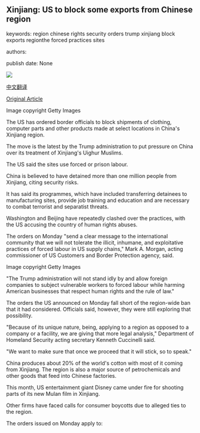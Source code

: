 ## Xinjiang: US to block some exports from Chinese region

keywords: region chinese rights security orders trump xinjiang block exports regionthe forced practices sites

authors: 

publish date: None

![](https://ichef.bbci.co.uk/news/1024/branded_news/BE1B/production/_114376684_gettyimages-1052164546.jpg)

[中文翻译](Xinjiang%3A%20US%20to%20block%20some%20exports%20from%20Chinese%20region_zh.md)

[Original Article](https://www.bbc.com/news/business-54155809)

Image copyright Getty Images

The US has ordered border officials to block shipments of clothing, computer parts and other products made at select locations in China's Xinjiang region.

The move is the latest by the Trump administration to put pressure on China over its treatment of Xinjiang's Uighur Muslims.

The US said the sites use forced or prison labour.

China is believed to have detained more than one million people from Xinjiang, citing security risks.

It has said its programmes, which have included transferring detainees to manufacturing sites, provide job training and education and are necessary to combat terrorist and separatist threats.

Washington and Beijing have repeatedly clashed over the practices, with the US accusing the country of human rights abuses.

The orders on Monday "send a clear message to the international community that we will not tolerate the illicit, inhumane, and exploitative practices of forced labour in US supply chains," Mark A. Morgan, acting commissioner of US Customers and Border Protection agency, said.

Image copyright Getty Images

"The Trump administration will not stand idly by and allow foreign companies to subject vulnerable workers to forced labour while harming American businesses that respect human rights and the rule of law."

The orders the US announced on Monday fall short of the region-wide ban that it had considered. Officials said, however, they were still exploring that possibility.

"Because of its unique nature, being, applying to a region as opposed to a company or a facility, we are giving that more legal analysis," Department of Homeland Security acting secretary Kenneth Cuccinelli said.

"We want to make sure that once we proceed that it will stick, so to speak."

China produces about 20% of the world's cotton with most of it coming from Xinjiang. The region is also a major source of petrochemicals and other goods that feed into Chinese factories.

This month, US entertainment giant Disney came under fire for shooting parts of its new Mulan film in Xinjiang.

Other firms have faced calls for consumer boycotts due to alleged ties to the region.

The orders issued on Monday apply to: